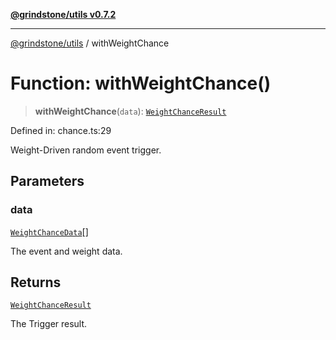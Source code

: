 [**@grindstone/utils v0.7.2**](../README.md)

***

[@grindstone/utils](../globals.md) / withWeightChance

# Function: withWeightChance()

> **withWeightChance**(`data`): [`WeightChanceResult`](../interfaces/WeightChanceResult.md)

Defined in: chance.ts:29

Weight-Driven random event trigger.

## Parameters

### data

[`WeightChanceData`](../interfaces/WeightChanceData.md)[]

The event and weight data.

## Returns

[`WeightChanceResult`](../interfaces/WeightChanceResult.md)

The Trigger result.
